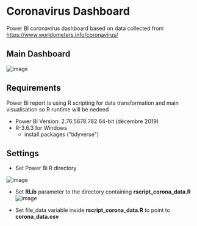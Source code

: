 # Coronavirus Dashboard
Power BI coronavirus dashboard based on data collected from https://www.worldometers.info/coronavirus/

## Main Dashboard

![image](https://user-images.githubusercontent.com/61669129/77163823-3b9a2400-6aaf-11ea-90cf-6220b9197769.png)

## Requirements
Power Bi report is using R scripting for data transformation and main visualisation so R runtime will be nedeed

- Power BI  Version: 2.76.5678.782 64-bit (décembre 2019)
- R-3.6.3 for Windows
  - install.packages ("tidyverse")

## Settings


- Set Power Bi R directory 

![image](https://user-images.githubusercontent.com/61669129/77165791-4b1b6c00-6ab3-11ea-88e3-a23bb9165abb.png)

- Set **RLib** parameter to the directory containing  **rscript_corona_data.R**
![image](https://user-images.githubusercontent.com/61669129/77166031-c54bf080-6ab3-11ea-8cbb-be96d29a30e8.png)

- Set file_data variable inside **rscript_corona_data.R** to point to **corona_data.csv** 


